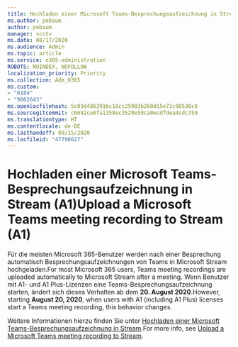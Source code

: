```yaml
---
title: Hochladen einer Microsoft Teams-Besprechungsaufzeichnung in Stream (A1)
ms.author: pebaum
author: pebaum
manager: scotv
ms.date: 08/17/2020
ms.audience: Admin
ms.topic: article
ms.service: o365-administration
ROBOTS: NOINDEX, NOFOLLOW
localization_priority: Priority
ms.collection: Adm_O365
ms.custom:
- "6184"
- "9002643"
ms.openlocfilehash: 5c03d4863916c18cc25983b260d15e73c90530c8
ms.sourcegitcommit: c6692ce0fa1358ec3529e59ca0ecdfdea4cdc759
ms.translationtype: HT
ms.contentlocale: de-DE
ms.lasthandoff: 09/15/2020
ms.locfileid: "47798627"
---
```

# <a name="upload-a-microsoft-teams-meeting-recording-to-stream-a1"></a><span data-ttu-id="55bf4-102">Hochladen einer Microsoft Teams-Besprechungsaufzeichnung in Stream (A1)</span><span class="sxs-lookup"><span data-stu-id="55bf4-102">Upload a Microsoft Teams meeting recording to Stream (A1)</span></span>

<span data-ttu-id="55bf4-103">Für die meisten Microsoft 365-Benutzer werden nach einer Besprechung automatisch Besprechungsaufzeichnungen von Teams in Microsoft Stream hochgeladen.</span><span class="sxs-lookup"><span data-stu-id="55bf4-103">For most Microsoft 365 users, Teams meeting recordings are uploaded automatically to Microsoft Stream after a meeting.</span></span> <span data-ttu-id="55bf4-104">Wenn Benutzer mit A1- und A1 Plus-Lizenzen eine Teams-Besprechungsaufzeichnung starten, ändert sich dieses Verhalten ab dem **20. August 2020**.</span><span class="sxs-lookup"><span data-stu-id="55bf4-104">However, starting  **August 20, 2020**, when users with A1 (including A1 Plus) licenses start a Teams meeting recording, this behavior changes.</span></span>  

<span data-ttu-id="55bf4-105">Weitere Informationen hierzu finden Sie unter [Hochladen einer Microsoft Teams-Besprechungsaufzeichnung in Stream](https://docs.microsoft.com/stream/portal-upload-teams-meeting-recording).</span><span class="sxs-lookup"><span data-stu-id="55bf4-105">For more info, see [Upload a Microsoft Teams meeting recording to Stream](https://docs.microsoft.com/stream/portal-upload-teams-meeting-recording).</span></span>